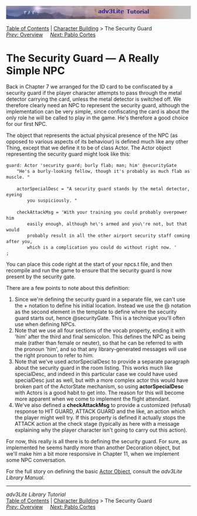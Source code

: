 ![](topbar.jpg)

[Table of Contents](toc.htm) \| [Character Building](character.htm) \>
The Security Guard  
[*Prev:* Overview](npcoverview.htm)     [*Next:* Pablo
Cortes](cortes.htm)    

# The Security Guard — A Really Simple NPC

Back in Chapter 7 we arranged for the ID card to be confiscated by a
security guard if the player character attempts to pass through the
metal detector carrying the card, unless the metal detector is switched
off. We therefore clearly need an NPC to represent the security guard,
although the implementation can be very simple, since confiscating the
card is about the only role he will be called to play in the game. He's
therefore a good choice for our first NPC.

The object that represents the actual physical presence of the NPC (as
opposed to various aspects of its behaviour) is defined much like any
other Thing, except that we define it to be of class Actor. The Actor
object representing the security guard might look like this:

    guard: Actor 'security guard; burly flab; man; him' @securityGate
        "He's a burly-looking fellow, though it's probably as much flab as muscle. "
        
        actorSpecialDesc = "A security guard stands by the metal detector, eyeing
            you suspiciously. "
        
        checkAttackMsg = 'With your training you could probably overpower him
            easily enough, although he\'s armed and you\'re not, but that would
            probably result in all the other airport security staff coming after you,
            which is a complication you could do without right now. '
    ;

You can place this code right at the start of your npcs.t file, and then
recompile and run the game to ensure that the security guard is now
present by the security gate.

There are a few points to note about this definition:

1.  Since we're defining the security guard in a separate file, we can't
    use the + notation to define his initial location. Instead we use
    the @ notation as the second element in the template to define where
    the security guard starts out, hence @securityGate. This is a
    technique you'll often use when defining NPCs.
2.  Note that we use all four sections of the vocab property, ending it
    with 'him' after the third and final semicolon. This defines the NPC
    as being male (rather than female or neuter), so that he can be
    referred to with the pronoun 'him', and so that any
    library-generated messages will use the right pronoun to refer to
    him.
3.  Note that we've used actorSpecialDesc to provide a separate
    paragraph about the security guard in the room listing. This works
    much like specialDesc, and indeed in this particular case we could
    have used specialDesc just as well, but with a more complex actor
    this would have broken part of the ActorState mechanism, so using
    **actorSpecialDesc** with Actors is a good habit to get into. The
    reason for this will become more apparent when we come to implement
    the flight attendant.
4.  We've also defined a **checkAttackMsg** to provide a customized
    (refusal) response to HIT GUARD, ATTACK GUARD and the like, an
    action which the player might well try. If this property is defined
    it actually stops the ATTACK action at the check stage (typically as
    here with a message explaining why the player character isn't going
    to carry out this action).

For now, this really is all there is to defining the security guard. For
sure, as implemented he seems hardly more than another Decoration
object, but we'll make him a bit more responsive in Chapter 11, when we
implement some NPC conversation.

For the full story on defining the basic [Actor
Object](../manual/actorobj.htm), consult the *adv3Lite Library Manual*.

------------------------------------------------------------------------

*adv3Lite Library Tutorial*  
[Table of Contents](toc.htm) \| [Character Building](character.htm) \>
The Security Guard  
[*Prev:* Overview](npcoverview.htm)     [*Next:* Pablo
Cortes](cortes.htm)    
